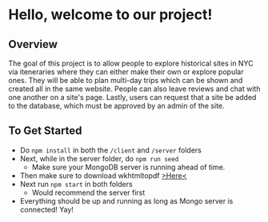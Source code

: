 # Hello, welcome to our project!

## Overview

The goal of this project is to allow people to explore historical sites in NYC via iteneraries where they can either make their own or explore popular ones. They will be able to plan multi-day trips which can be shown and created all in the same website. People can also leave reviews and chat with one another on a site's page. Lastly, users can request that a site be added to the database, which must be approved by an admin of the site.

## To Get Started

- Do `npm install` in both the `/client` and `/server` folders
- Next, while in the server folder, do `npm run seed`
  - Make sure your MongoDB server is running ahead of time.
- Then make sure to download wkhtmltopdf [>Here<](https://wkhtmltopdf.org/downloads.html)
- Next run `npm start` in both folders
  - Would recommend the server first
- Everything should be up and running as long as Mongo server is connected! Yay!
